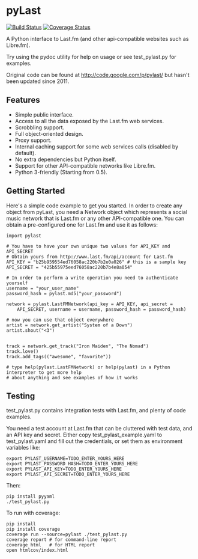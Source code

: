 pyLast
======

[![Build Status](https://travis-ci.org/hugovk/pylast.png?branch=master)](https://travis-ci.org/hugovk/pylast) [![Coverage Status](https://coveralls.io/repos/hugovk/pylast/badge.png?branch=master)](https://coveralls.io/r/hugovk/pylast?branch=master)

A Python interface to Last.fm (and other api-compatible websites such as Libre.fm).

Try using the pydoc utility for help on usage or see test_pylast.py for examples.

Original code can be found at http://code.google.com/p/pylast/ but hasn't been updated since 2011.

Features
--------

 * Simple public interface.
 * Access to all the data exposed by the Last.fm web services.
 * Scrobbling support.
 * Full object-oriented design.
 * Proxy support.
 * Internal caching support for some web services calls (disabled by default).
 * No extra dependencies but Python itself.
 * Support for other API-compatible networks like Libre.fm.
 * Python 3-friendly (Starting from 0.5).


Getting Started
---------------

Here's a simple code example to get you started. In order to create any object from pyLast, you need a Network object which represents a social music network that is Last.fm or any other API-compatible one. You can obtain a pre-configured one for Last.fm and use it as follows:

```
import pylast

# You have to have your own unique two values for API_KEY and API_SECRET
# Obtain yours from http://www.last.fm/api/account for Last.fm
API_KEY = "b25b959554ed76058ac220b7b2e0a026" # this is a sample key
API_SECRET = "425b55975eed76058ac220b7b4e8a054"

# In order to perform a write operation you need to authenticate yourself
username = "your_user_name"
password_hash = pylast.md5("your_password")

network = pylast.LastFMNetwork(api_key = API_KEY, api_secret = 
    API_SECRET, username = username, password_hash = password_hash)

# now you can use that object everywhere
artist = network.get_artist("System of a Down")
artist.shout("<3")


track = network.get_track("Iron Maiden", "The Nomad")
track.love()
track.add_tags(("awesome", "favorite"))

# type help(pylast.LastFMNetwork) or help(pylast) in a Python interpreter to get more help
# about anything and see examples of how it works
```

Testing
-------

test_pylast.py contains integration tests with Last.fm, and plenty of code examples.

You need a test account at Last.fm that can be cluttered with test data, and an API key and secret. Either copy test_pylast_example.yaml to test_pylast.yaml and fill out the credentials, or set them as environment variables like:

```
export PYLAST_USERNAME=TODO_ENTER_YOURS_HERE
export PYLAST_PASSWORD_HASH=TODO_ENTER_YOURS_HERE
export PYLAST_API_KEY=TODO_ENTER_YOURS_HERE
export PYLAST_API_SECRET=TODO_ENTER_YOURS_HERE
```

Then:
```
pip install pyyaml
./test_pylast.py
```

To run with coverage:
```
pip install 
pip install coverage
coverage run --source=pylast ./test_pylast.py
coverage report # for command-line report
coverage html   # for HTML report
open htmlcov/index.html
```

